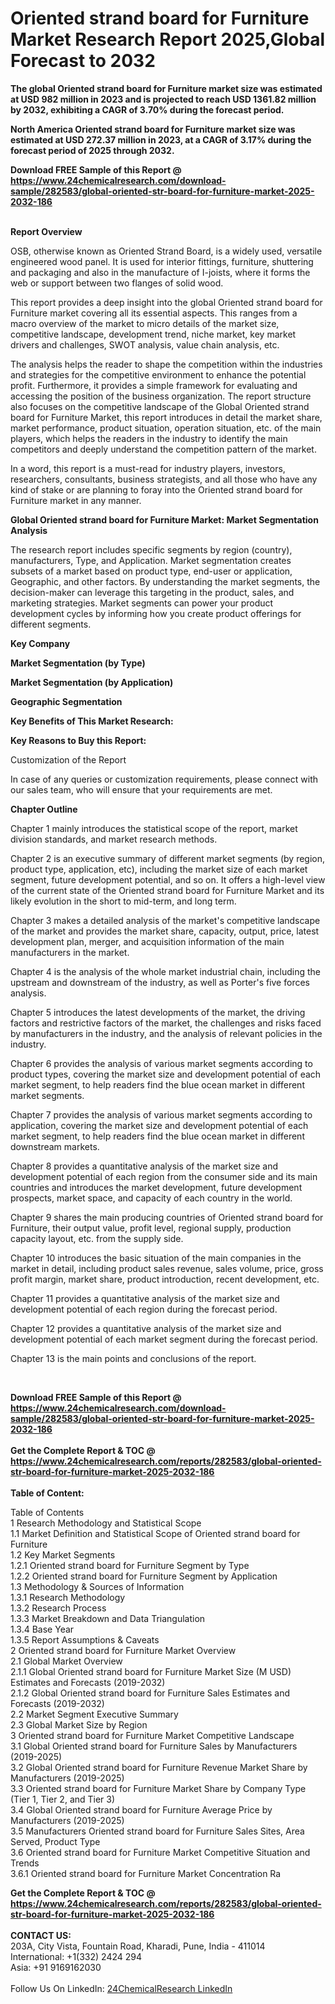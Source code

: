 <h1>Oriented strand board for Furniture Market Research Report 2025,Global Forecast to 2032</h1><p><strong>The global Oriented strand board for Furniture market size was estimated at USD 982 million in 2023 and is projected to reach USD 1361.82 million by 2032, exhibiting a CAGR of 3.70% during the forecast period.</strong></p><p>
</p><p><strong>North America Oriented strand board for Furniture market size was estimated at USD 272.37 million in 2023, at a CAGR of 3.17% during the forecast period of 2025 through 2032.</strong></p><div><b>Download FREE Sample of this Report @ 
            <a href="https://www.24chemicalresearch.com/download-sample/282583/global-oriented-str-board-for-furniture-market-2025-2032-186">
            https://www.24chemicalresearch.com/download-sample/282583/global-oriented-str-board-for-furniture-market-2025-2032-186</a></b></div><br><p>
</p><p><strong>Report Overview</strong></p><p>
</p><p>OSB, otherwise known as Oriented Strand Board, is a widely used, versatile engineered wood panel. It is used for interior fittings, furniture, shuttering and packaging and also in the manufacture of I-joists, where it forms the web or support between two flanges of solid wood.</p><p>
</p><p>This report provides a deep insight into the global Oriented strand board for Furniture market covering all its essential aspects. This ranges from a macro overview of the market to micro details of the market size, competitive landscape, development trend, niche market, key market drivers and challenges, SWOT analysis, value chain analysis, etc.</p><p>
</p><p>The analysis helps the reader to shape the competition within the industries and strategies for the competitive environment to enhance the potential profit. Furthermore, it provides a simple framework for evaluating and accessing the position of the business organization. The report structure also focuses on the competitive landscape of the Global Oriented strand board for Furniture Market, this report introduces in detail the market share, market performance, product situation, operation situation, etc. of the main players, which helps the readers in the industry to identify the main competitors and deeply understand the competition pattern of the market.</p><p>
In a word, this report is a must-read for industry players, investors, researchers, consultants, business strategists, and all those who have any kind of stake or are planning to foray into the Oriented strand board for Furniture market in any manner.</p><p>
</p><p><strong>Global Oriented strand board for Furniture Market: Market Segmentation Analysis</strong></p><p>
</p><p>The research report includes specific segments by region (country), manufacturers, Type, and Application. Market segmentation creates subsets of a market based on product type, end-user or application, Geographic, and other factors. By understanding the market segments, the decision-maker can leverage this targeting in the product, sales, and marketing strategies. Market segments can power your product development cycles by informing how you create product offerings for different segments.</p><p>
</p><p><strong>Key Company</strong></p><p>
</p><p>
</p><p><strong>Market Segmentation (by Type)</strong></p><p>
</p><p>
</p><p><strong>Market Segmentation (by Application)</strong></p><p>
</p><p>
</p><p><strong>Geographic Segmentation</strong></p><p>
</p><p>
</p><p><strong>Key Benefits of This Market Research:</strong></p><p>
</p><p>
</p><p><strong>Key Reasons to Buy this Report:</strong></p><p>
</p><p>
</p><p>Customization of the Report</p><p>
In case of any queries or customization requirements, please connect with our sales team, who will ensure that your requirements are met.</p><p>
</p><p><strong>Chapter Outline</strong></p><p>
</p><p>Chapter 1 mainly introduces the statistical scope of the report, market division standards, and market research methods.</p><p>
Chapter 2 is an executive summary of different market segments (by region, product type, application, etc), including the market size of each market segment, future development potential, and so on. It offers a high-level view of the current state of the Oriented strand board for Furniture Market and its likely evolution in the short to mid-term, and long term.</p><p>
Chapter 3 makes a detailed analysis of the market's competitive landscape of the market and provides the market share, capacity, output, price, latest development plan, merger, and acquisition information of the main manufacturers in the market.</p><p>
Chapter 4 is the analysis of the whole market industrial chain, including the upstream and downstream of the industry, as well as Porter's five forces analysis.</p><p>
Chapter 5 introduces the latest developments of the market, the driving factors and restrictive factors of the market, the challenges and risks faced by manufacturers in the industry, and the analysis of relevant policies in the industry.</p><p>
Chapter 6 provides the analysis of various market segments according to product types, covering the market size and development potential of each market segment, to help readers find the blue ocean market in different market segments.</p><p>
Chapter 7 provides the analysis of various market segments according to application, covering the market size and development potential of each market segment, to help readers find the blue ocean market in different downstream markets.</p><p>
Chapter 8 provides a quantitative analysis of the market size and development potential of each region from the consumer side and its main countries and introduces the market development, future development prospects, market space, and capacity of each country in the world.</p><p>
Chapter 9 shares the main producing countries of Oriented strand board for Furniture, their output value, profit level, regional supply, production capacity layout, etc. from the supply side.</p><p>
Chapter 10 introduces the basic situation of the main companies in the market in detail, including product sales revenue, sales volume, price, gross profit margin, market share, product introduction, recent development, etc.</p><p>
Chapter 11 provides a quantitative analysis of the market size and development potential of each region during the forecast period.</p><p>
Chapter 12 provides a quantitative analysis of the market size and development potential of each market segment during the forecast period.</p><p>
Chapter 13 is the main points and conclusions of the report.</p><p>
 </p><div><b>Download FREE Sample of this Report @ 
            <a href="https://www.24chemicalresearch.com/download-sample/282583/global-oriented-str-board-for-furniture-market-2025-2032-186">
            https://www.24chemicalresearch.com/download-sample/282583/global-oriented-str-board-for-furniture-market-2025-2032-186</a></b></div><br><div><b>Get the Complete Report & TOC @ 
            <a href="https://www.24chemicalresearch.com/reports/282583/global-oriented-str-board-for-furniture-market-2025-2032-186">
            https://www.24chemicalresearch.com/reports/282583/global-oriented-str-board-for-furniture-market-2025-2032-186</a></b></div><br>
            <b>Table of Content:</b><p>Table of Contents<br />
1 Research Methodology and Statistical Scope<br />
1.1 Market Definition and Statistical Scope of Oriented strand board for Furniture<br />
1.2 Key Market Segments<br />
1.2.1 Oriented strand board for Furniture Segment by Type<br />
1.2.2 Oriented strand board for Furniture Segment by Application<br />
1.3 Methodology & Sources of Information<br />
1.3.1 Research Methodology<br />
1.3.2 Research Process<br />
1.3.3 Market Breakdown and Data Triangulation<br />
1.3.4 Base Year<br />
1.3.5 Report Assumptions & Caveats<br />
2 Oriented strand board for Furniture Market Overview<br />
2.1 Global Market Overview<br />
2.1.1 Global Oriented strand board for Furniture Market Size (M USD) Estimates and Forecasts (2019-2032)<br />
2.1.2 Global Oriented strand board for Furniture Sales Estimates and Forecasts (2019-2032)<br />
2.2 Market Segment Executive Summary<br />
2.3 Global Market Size by Region<br />
3 Oriented strand board for Furniture Market Competitive Landscape<br />
3.1 Global Oriented strand board for Furniture Sales by Manufacturers (2019-2025)<br />
3.2 Global Oriented strand board for Furniture Revenue Market Share by Manufacturers (2019-2025)<br />
3.3 Oriented strand board for Furniture Market Share by Company Type (Tier 1, Tier 2, and Tier 3)<br />
3.4 Global Oriented strand board for Furniture Average Price by Manufacturers (2019-2025)<br />
3.5 Manufacturers Oriented strand board for Furniture Sales Sites, Area Served, Product Type<br />
3.6 Oriented strand board for Furniture Market Competitive Situation and Trends<br />
3.6.1 Oriented strand board for Furniture Market Concentration Ra</p><div><b>Get the Complete Report & TOC @ 
            <a href="https://www.24chemicalresearch.com/reports/282583/global-oriented-str-board-for-furniture-market-2025-2032-186">
            https://www.24chemicalresearch.com/reports/282583/global-oriented-str-board-for-furniture-market-2025-2032-186</a></b></div><br><b>CONTACT US:</b><br>
            203A, City Vista, Fountain Road, Kharadi, Pune, India - 411014<br>
            International: +1(332) 2424 294<br>
            Asia: +91 9169162030 <br><br>
            Follow Us On LinkedIn: <a href="https://www.linkedin.com/company/24chemicalresearch/">24ChemicalResearch LinkedIn</a>